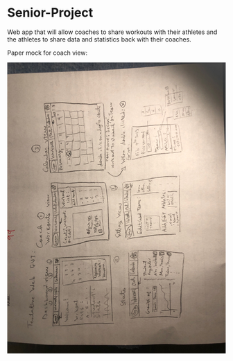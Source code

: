 # Senior-Project
Web app that will allow coaches to share workouts with their athletes and the athletes to share data and statistics back with their coaches.

Paper mock for coach view:

![alt text](coachview.jpeg)
